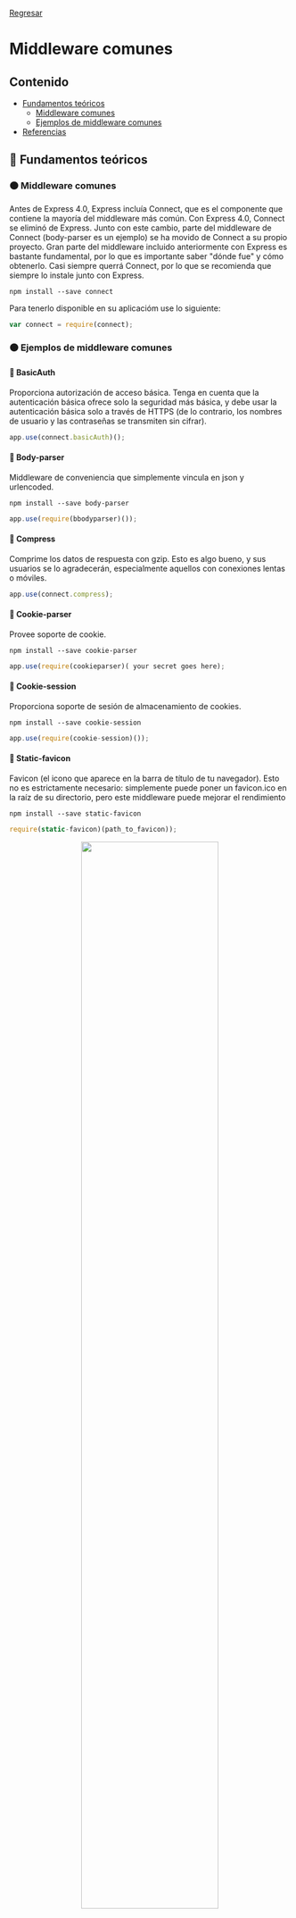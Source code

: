 [Regresar](/CodingBootcampsESPOL-FullStackDeveloper/)

# Middleware comunes

## Contenido

- [Fundamentos teóricos](#fundamentos_teoricos)
  - [Middleware comunes](#middleware_comunes)
  - [Ejemplos de middleware comunes](#ejemplos)
- [Referencias](#referencias)

<a name="fundamentos_teoricos"> </a>

## 📑 Fundamentos teóricos

<a name="middleware_comunes"> </a>

### 🟠 Middleware comunes

Antes de Express 4.0, Express incluía Connect, que es el componente que contiene la mayoría del middleware más común. Con Express 4.0, Connect se eliminó de Express. Junto con este cambio, parte del middleware de Connect (body-parser es un ejemplo) se ha movido de Connect a su propio proyecto.
Gran parte del middleware incluido anteriormente con Express es bastante fundamental, por lo que es importante saber "dónde fue" y cómo obtenerlo. Casi siempre querrá Connect, por lo que se recomienda que siempre lo instale junto con Express.

```
npm install --save connect
```
Para tenerlo disponible en su aplicacióm use lo siguiente:

```js
var connect = require(connect);
```

<a name="ejemplos"> </a>

### 🟠 Ejemplos de middleware comunes

#### 🔹 BasicAuth

Proporciona autorización de acceso básica. Tenga en cuenta que la autenticación básica ofrece solo la seguridad más básica, y debe usar la autenticación básica solo a través de HTTPS (de lo contrario, los nombres de usuario y las contraseñas se transmiten sin cifrar).

```js
app.use(connect.basicAuth)();
```

#### 🔹 Body-parser

Middleware de conveniencia que simplemente vincula en json y urlencoded.
```
npm install --save body-parser
```
```js
app.use(require(bbodyparser)());
```

#### 🔹 Compress

Comprime los datos de respuesta con gzip. Esto es algo bueno, y sus usuarios se lo agradecerán, especialmente aquellos con conexiones lentas o móviles.

```js
app.use(connect.compress);
```

#### 🔹 Cookie-parser

Provee soporte de cookie.

```
npm install --save cookie-parser
```
```js
app.use(require(cookieparser)( your secret goes here);
```

#### 🔹 Cookie-session

Proporciona soporte de sesión de almacenamiento de cookies.

```
npm install --save cookie-session
```
```js
app.use(require(cookie-session)());
```

#### 🔹 Static-favicon

Favicon (el icono que aparece en la barra de título de tu navegador). Esto no es estrictamente necesario: simplemente puede poner un favicon.ico en la raíz de su directorio, pero este middleware puede mejorar el rendimiento

```
npm install --save static-favicon
```
```js
require(static-favicon)(path_to_favicon));
```

<p align="center">
<img src="https://dinahosting.com/blog/cont/uploads/2021/05/favicon.jpg" width="70%"/>
</p>


<a name="referencias"></a>

## Referencias

* Utilización del middleware. Retrieved February 21, 2023, from https://expressjs.com/es/guide/using-middleware.html